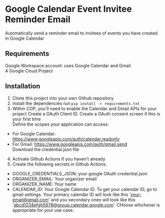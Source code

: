 # Google Calendar Event Invitee Reminder Email
Automatically send a reminder email to invitees of events you have created in Google Calendar

## Requirements
Google Workspace account: uses Google Calendar and Gmail  
A Google Cloud Project  


## Installation
1. Clone this project into your own Github repository
2. Install the dependencies run `pip install -r requirements.txt`
3. Within CGP, you'll need to enable the Calendar and Gmail APIs for your project
Create a OAuth Client ID. Create a OAuth consent screen if this is your first time  
Define the scopes your application can access:  
- For Google Calendar: https://www.googleapis.com/auth/calendar.readonly  
- For Gmail: https://www.googleapis.com/auth/gmail.send  
Download the credential.json file
4. Activate Github Actions if you haven't already  
5. Create the following secrets in Github Actions:
- GOOGLE_CREDENTIALS_JSON: your google OAuth credential.json
- ORGANIZER_EMAIL: Your organizer email
- ORGANIZER_NAME: Your name
- CALENDAR_ID: Your Google Calendar ID. To get your calendar ID, go to gmail settings. Your primary calendar ID will look like this 'your-email@gmail.com' and you secondary ones will look like this 'abcd1234efgh5678@group.calendar.google.com'. CHoose whichever is appropriate for your use case.
